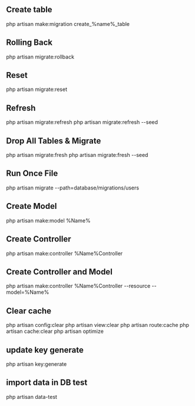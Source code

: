 ## Create table
php artisan make:migration create_%name%_table

## Rolling Back
php artisan migrate:rollback

## Reset
php artisan migrate:reset

## Refresh
php artisan migrate:refresh
php artisan migrate:refresh --seed

## Drop All Tables & Migrate
php artisan migrate:fresh
php artisan migrate:fresh --seed

## Run Once File
php artisan migrate --path=database/migrations/users

## Create Model
php artisan make:model %Name%

## Create Controller
php artisan make:controller %Name%Controller

## Create Controller and Model
php artisan make:controller %Name%Controller --resource --model=%Name%

## Clear cache
php artisan config:clear
php artisan view:clear
php artisan route:cache
php artisan cache:clear
php artisan optimize
## update key generate
php artisan key:generate

## import data in DB test
php artisan data-test